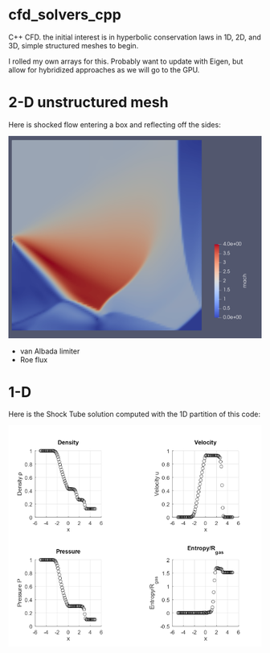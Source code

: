 # cfd_solvers_cpp
C++ CFD. the initial interest is in hyperbolic conservation laws in 1D, 2D, and 3D, simple structured meshes to begin.

I rolled my own arrays for this.  Probably want to update with Eigen, but allow for hybridized approaches as we will go to the GPU.

# 2-D unstructured mesh

Here is shocked flow entering a box and reflecting off the sides:

![ShockTube1D](pics/internal_shock_reflection.png)

* van Albada limiter
* Roe flux

# 1-D 

Here is the Shock Tube solution computed with the 1D partition of this code:

![ShockTube1D](pics/ShockTube1D.png)


